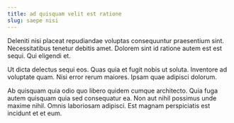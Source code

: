 ```yaml
---
title: ad quisquam velit est ratione
slug: saepe nisi
---
```


Deleniti nisi placeat repudiandae voluptas consequuntur praesentium sint. Necessitatibus tenetur debitis amet. Dolorem sint id ratione autem est est sequi. Qui eligendi et.

Ut dicta delectus sequi eos. Quas quia et fugit nobis ut soluta. Inventore ad voluptate quam. Nisi error rerum maiores. Ipsam quae adipisci dolorum.

Ab quisquam quia odio quo libero quidem cumque architecto. Quia fuga autem quisquam quia sed consequatur ea. Non aut nihil possimus unde maxime nihil. Omnis laboriosam adipisci. Est magnam perspiciatis est incidunt et et eum.
